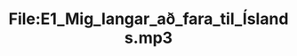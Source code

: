 ---
title: File:E1_Mig_langar_að_fara_til_Íslands.mp3
recording of: Mig langar að fara til Íslands.
reading speed: slow
speaker: E
license: CC0
---